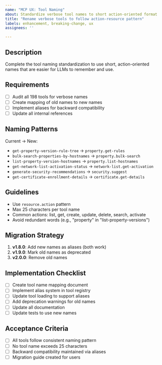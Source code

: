 ```yaml
---
name: "MCP UX: Tool Naming"
about: Standardize verbose tool names to short action-oriented format
title: "Rename verbose tools to follow action-resource pattern"
labels: enhancement, breaking-change, ux
assignees: ''

---
```


## Description
Complete the tool naming standardization to use short, action-oriented names that are easier for LLMs to remember and use.

## Requirements
- [ ] Audit all 198 tools for verbose names
- [ ] Create mapping of old names to new names
- [ ] Implement aliases for backward compatibility
- [ ] Update all internal references

## Naming Patterns
Current → New:
- `get-property-version-rule-tree` → `property.get-rules`
- `bulk-search-properties-by-hostnames` → `property.bulk-search`
- `list-property-version-hostnames` → `property.list-hostnames`
- `get-network-list-activation-status` → `network-list.get-activation`
- `generate-security-recommendations` → `security.suggest`
- `get-certificate-enrollment-details` → `certificate.get-details`

## Guidelines
- Use `resource.action` pattern
- Max 25 characters per tool name
- Common actions: list, get, create, update, delete, search, activate
- Avoid redundant words (e.g., "property" in "list-property-versions")

## Migration Strategy
1. **v1.8.0**: Add new names as aliases (both work)
2. **v1.9.0**: Mark old names as deprecated 
3. **v2.0.0**: Remove old names

## Implementation Checklist
- [ ] Create tool name mapping document
- [ ] Implement alias system in tool registry
- [ ] Update tool loading to support aliases
- [ ] Add deprecation warnings for old names
- [ ] Update all documentation
- [ ] Update tests to use new names

## Acceptance Criteria
- [ ] All tools follow consistent naming pattern
- [ ] No tool name exceeds 25 characters
- [ ] Backward compatibility maintained via aliases
- [ ] Migration guide created for users